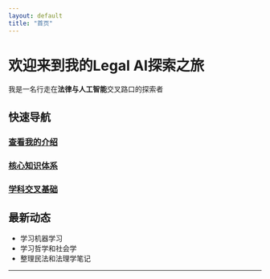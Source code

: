 ```yaml
---
layout: default
title: "首页"
---
```


# 欢迎来到我的Legal AI探索之旅

我是一名行走在**法律与人工智能**交叉路口的探索者

## 快速导航

### [查看我的介绍](/about/)
  
### [核心知识体系](/core-knowledge-system/)
  
### [学科交叉基础](/interdisciplinary-fundamentals/)

## 最新动态
- 学习机器学习
- 学习哲学和社会学
- 整理民法和法理学笔记

---

